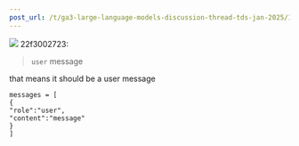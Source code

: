 ```yaml
---
post_url: /t/ga3-large-language-models-discussion-thread-tds-jan-2025/163247/93
---
```

![](https://dub1.discourse-cdn.com/flex013/user_avatar/discourse.onlinedegree.iitm.ac.in/22f3002723/48/110636_2.png) 22f3002723:

> `user` message

that means it should be a user message

```
messages = [
{
"role":"user",
"content":"message"
}
]

```